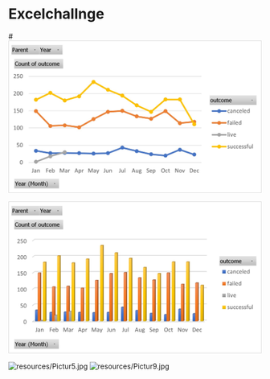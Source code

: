 # Excelchallnge

#![resources/Picture3.jpg](resources/Picture3.jpg)

![resources/Picture4.jpg](resources/Picture4.jpg)

![resources/Pictur5.jpg](resources/Picture5.jpg)
![resources/Pictur9.jpg](resources/Picture9.jpg)



